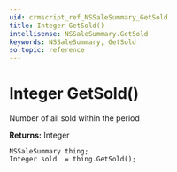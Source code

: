 ```yaml
---
uid: crmscript_ref_NSSaleSummary_GetSold
title: Integer GetSold()
intellisense: NSSaleSummary.GetSold
keywords: NSSaleSummary, GetSold
so.topic: reference
---
```


# Integer GetSold()

Number of all sold within the period

**Returns:** Integer

```crmscript
NSSaleSummary thing;
Integer sold  = thing.GetSold();
```

